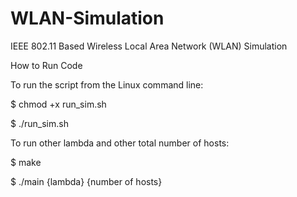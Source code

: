 # WLAN-Simulation
IEEE 802.11 Based Wireless Local Area Network (WLAN) Simulation

How to Run Code

To run the script from the Linux command line:

$ chmod +x run_sim.sh

$ ./run_sim.sh

To run other lambda and other total number of hosts:

$ make

$ ./main {lambda} {number of hosts}
